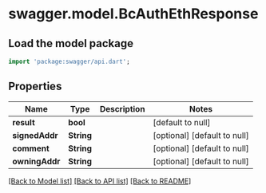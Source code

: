 # swagger.model.BcAuthEthResponse

## Load the model package
```dart
import 'package:swagger/api.dart';
```

## Properties
Name | Type | Description | Notes
------------ | ------------- | ------------- | -------------
**result** | **bool** |  | [default to null]
**signedAddr** | **String** |  | [optional] [default to null]
**comment** | **String** |  | [optional] [default to null]
**owningAddr** | **String** |  | [optional] [default to null]

[[Back to Model list]](../README.md#documentation-for-models) [[Back to API list]](../README.md#documentation-for-api-endpoints) [[Back to README]](../README.md)


